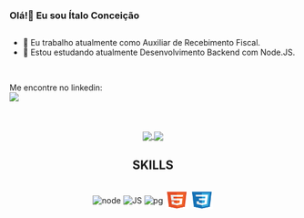 ### Olá!👋 Eu sou Ítalo Conceição
##
- 🔭 Eu trabalho atualmente como Auxiliar de Recebimento Fiscal.
- 🌱 Estou estudando atualmente Desenvolvimento Backend com Node.JS.

<br>

Me encontre no linkedin: <br>
<a href="https://www.linkedin.com/in/rafaella-ballerini-45875016a" target="_blank"><img src="https://img.shields.io/badge/-LinkedIn-%230077B5?style=for-the-badge&logo=linkedin&logoColor=white" target="_blank"></a> 

<br>
<div style="display: inline_block" align="center"><br>
<a href="https://github.com/anuraghazra/github-readme-stats">
  <img height=180 align="center" src="https://github-readme-stats.vercel.app/api?username=italoconceicao&show_icons=true&theme=tokyonight&card_width=250" />
</a>
<a href="https://github.com/anuraghazra/convoychat">
  <img height=180 align="center" src="https://github-readme-stats.vercel.app/api/top-langs?username=italoconceicao&layout=compact&langs_count=8&theme=tokyonight&card_width=250" />
</a>
</div>

##

<H2 align="center">SKILLS</H2>
  <div style="display: inline_block" align="center"><br>
  <img align="center" alt="node" height="30" width="40" src="https://cdn.jsdelivr.net/gh/devicons/devicon/icons/nodejs/nodejs-original.svg">
  <img align="center" alt="JS" height="30" width="40" src="https://cdn.jsdelivr.net/gh/devicons/devicon/icons/javascript/javascript-original.svg">
  <img align="center" alt="pg" height="30" width="40" src="https://cdn.jsdelivr.net/gh/devicons/devicon/icons/postgresql/postgresql-original.svg">
  <img align="center" alt="Rafa-HTML" height="30" width="40" src="https://raw.githubusercontent.com/devicons/devicon/master/icons/html5/html5-original.svg">
  <img align="center" alt="Rafa-CSS" height="30" width="40" src="https://raw.githubusercontent.com/devicons/devicon/master/icons/css3/css3-original.svg">
</div>

          
          
